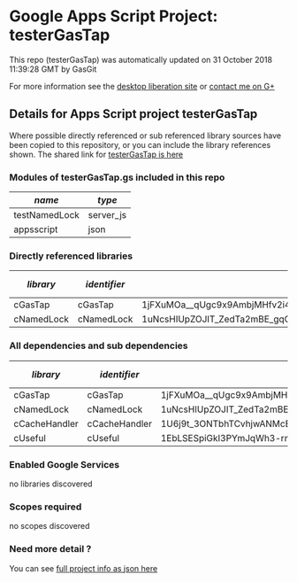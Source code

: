 # Google Apps Script Project: testerGasTap
This repo (testerGasTap) was automatically updated on 31 October 2018 11:39:28 GMT by GasGit

For more information see the [desktop liberation site](http://ramblings.mcpher.com/Home/excelquirks/drivesdk/gettinggithubready "desktop liberation") or [contact me on G+](https://plus.google.com/+BruceMcpherson "Bruce McPherson - GDE")
## Details for Apps Script project testerGasTap
Where possible directly referenced or sub referenced library sources have been copied to this repository, or you can include the library references shown. 
The shared link for [testerGasTap is here](https://script.google.com/d/1a9Z8prdJ8aKxa54x7ARvqJOd9YilEGvX8VeQEOORDQi2srKxBWFvtQej/edit?usp=sharing "open in the GAS IDE")

### Modules of testerGasTap.gs included in this repo
*name*|*type*
--- | --- 
testNamedLock| server_js
appsscript| json
### Directly referenced libraries
*library*|*identifier*|*key*|*version*|*dev mode*|*source*|
--- | --- | --- | --- | --- | --- 
cGasTap| cGasTap|1jFXuMOa__qUgc9x9AmbjMHfv2i4evG8qmylqNtCH2Oph1MiRawJR1UV-|1|no|[here](libraries/cGasTap "library source")
cNamedLock| cNamedLock|1uNcsHIUpZOJIT_ZedTa2mBE_gqCo0mH5OrNJMk4NWdyCNHQfiQjYXZ6u|15|no|[here](libraries/cNamedLock "library source")
### All dependencies and sub dependencies
*library*|*identifier*|*key*|*version*|*dev mode*|*source*|
--- | --- | --- | --- | --- | --- 
cGasTap| cGasTap|1jFXuMOa__qUgc9x9AmbjMHfv2i4evG8qmylqNtCH2Oph1MiRawJR1UV-|1|no|[here](libraries/cGasTap "library source")
cNamedLock| cNamedLock|1uNcsHIUpZOJIT_ZedTa2mBE_gqCo0mH5OrNJMk4NWdyCNHQfiQjYXZ6u|15|no|[here](libraries/cNamedLock "library source")
cCacheHandler| cCacheHandler|1U6j9t_3ONTbhTCvhjwANMcEXeHXr4shgzTG0ZrRnDYLcFl3_IH2b2eAY|15|no|[here](libraries/cCacheHandler "library source")
cUseful| cUseful|1EbLSESpiGkI3PYmJqWh3-rmLkYKAtCNPi1L2YCtMgo2Ut8xMThfJ41Ex|32|no|[here](libraries/cUseful "library source")
### Enabled Google Services
no libraries discovered
### Scopes required
no scopes discovered
### Need more detail ?
You can see [full project info as json here](info.json)
